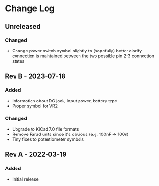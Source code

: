 # Change Log

## Unreleased

### Changed

- Change power switch symbol slightly to (hopefully) better clarify connection is maintained between the two possible pin 2-3 connection states

## Rev B - 2023-07-18

### Added

- Information about DC jack, input power, battery type
- Proper symbol for VR2

### Changed

- Upgrade to KiCad 7.0 file formats
- Remove Farad units since it's obvious (e.g. 100nF -> 100n)
- Tiny fixes to potentiometer symbols

## Rev A - 2022-03-19

### Added

- Initial release

